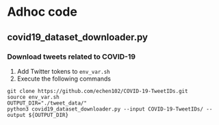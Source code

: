 # Adhoc code

## covid19_dataset_downloader.py

### Download tweets related to COVID-19

1. Add Twitter tokens to `env_var.sh`
2. Execute the following commands
```
git clone https://github.com/echen102/COVID-19-TweetIDs.git
source env_var.sh
OUTPUT_DIR="./tweet_data/"
python3 covid19_dataset_downloader.py --input COVID-19-TweetIDs/ --output ${OUTPUT_DIR}
```